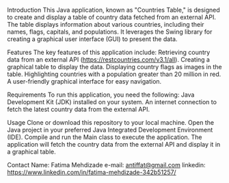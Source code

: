 Introduction
This Java application, known as "Countries Table," is designed to create and display a table of country data fetched from an external API. The table displays information about various countries, including their names, flags, capitals, and populations. It leverages the Swing library for creating a graphical user interface (GUI) to present the data.

Features
The key features of this application include:
Retrieving country data from an external API (https://restcountries.com/v3.1/all).
Creating a graphical table to display the data.
Displaying country flags as images in the table.
Highlighting countries with a population greater than 20 million in red.
A user-friendly graphical interface for easy navigation.


Requirements
To run this application, you need the following:
Java Development Kit (JDK) installed on your system.
An internet connection to fetch the latest country data from the external API.

Usage
Clone or download this repository to your local machine.
Open the Java project in your preferred Java Integrated Development Environment (IDE).
Compile and run the Main class to execute the application.
The application will fetch the country data from the external API and display it in a graphical table.

Contact
Name: Fatima Mehdizade
e-mail: antiffat@gmail.com
linkedin: https://www.linkedin.com/in/fatima-mehdizade-342b51257/